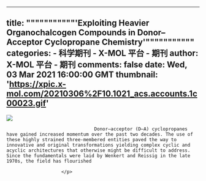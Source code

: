 
---
title: """""""""""'Exploiting Heavier Organochalcogen Compounds in Donor–Acceptor Cyclopropane Chemistry'"""""""""""
categories: 
    - 科学期刊
    - X-MOL 平台 - 期刊
author: X-MOL 平台 - 期刊
comments: false
date: Wed, 03 Mar 2021 16:00:00 GMT
thumbnail: 'https://xpic.x-mol.com/20210306%2F10.1021_acs.accounts.1c00023.gif'
---

<div>   
<p><img src="https://xpic.x-mol.com/20210306%2F10.1021_acs.accounts.1c00023.gif" referrerpolicy="no-referrer"></p><p>
                            
                                    Donor–acceptor (D–A) cyclopropanes have gained increased momentum over the past two decades. The use of these highly strained three-membered entities paved the way to innovative and original transformations yielding complex cyclic and acyclic architectures that otherwise might be difficult to address. Since the fundamentals were laid by Wenkert and Reissig in the late 1970s, the field has flourished
                            
                        </p>  
</div>
            